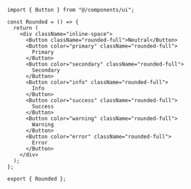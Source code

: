 ﻿```tsx
import { Button } from "@/components/ui";

const Rounded = () => {
  return (
    <div className="inline-space">
      <Button className="rounded-full">Neutral</Button>
      <Button color="primary" className="rounded-full">
        Primary
      </Button>
      <Button color="secondary" className="rounded-full">
        Secondary
      </Button>
      <Button color="info" className="rounded-full">
        Info
      </Button>
      <Button color="success" className="rounded-full">
        Success
      </Button>
      <Button color="warning" className="rounded-full">
        Warning
      </Button>
      <Button color="error" className="rounded-full">
        Error
      </Button>
    </div>
  );
};

export { Rounded };

```
